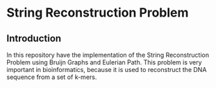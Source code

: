 # String Reconstruction Problem

## Introduction

In this repository have the implementation of the String Reconstruction Problem using Bruijn Graphs and Eulerian Path. This problem is very important in bioinformatics, because it is used to reconstruct the DNA sequence from a set of k-mers.
